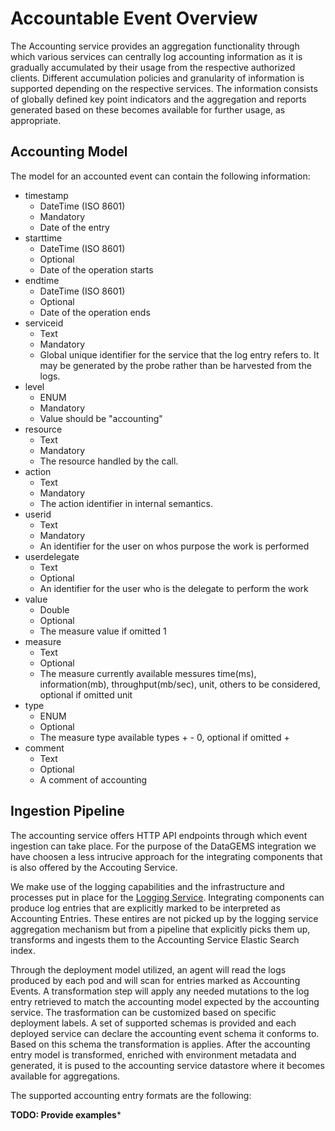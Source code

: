 # Accountable Event Overview

The Accounting service provides an aggregation functionality through which various services can centrally log accounting information as it is gradually accumulated by their usage from the respective authorized clients. Different accumulation policies and granularity of information is supported depending on the respective services. The information consists of globally defined key point indicators and the aggregation and reports generated based on these becomes available for further usage, as appropriate.

## Accounting Model

The model for an accounted event can contain the following information:

* timestamp 
    * DateTime (ISO 8601)
    * Mandatory
    * Date of the entry
* starttime 
    * DateTime (ISO 8601) 
    * Optional
    * Date of the operation starts
* endtime 
    * DateTime (ISO 8601) 
    * Optional 
    * Date of the operation ends
* serviceid 
    * Text 
    * Mandatory 
    * Global unique identifier for the service that the log entry refers to. It may be generated by the probe rather than be harvested from the logs.
* level 
    * ENUM 
    * Mandatory 
    * Value should be "accounting"
* resource 
    * Text 
    * Mandatory 
    * The resource handled by the call.
* action 
    * Text 
    * Mandatory 
    * The action identifier in internal semantics.
* userid 
    * Text 
    * Mandatory 
    * An identifier for the user on whos purpose the work is performed
* userdelegate 
    * Text 
    * Optional
    * An identifier for the user who is the delegate to perform the work
* value 
    * Double 
    * Optional
    * The measure value if omitted 1
* measure 
    * Text 
    * Optional
    * The measure currently available messures time(ms), information(mb), throughput(mb/sec), unit, others to be considered, optional if omitted unit
* type 
    * ENUM 
    * Optional
    * The measure type available types + - 0, optional if omitted +
* comment 
    * Text 
    * Optional
    * A comment of accounting

## Ingestion Pipeline

The accounting service offers HTTP API endpoints through which event ingestion can take place. For the purpose of the DataGEMS integration we have choosen a less intrucive approach for the integrating components that is also offered by the Accouting Service.

We make use of the logging capabilities and the infrastructure and processes put in place for the [Logging Service](https://datagems-eosc.github.io/dg-logging-service). Integrating components can produce log entries that are explicitly marked to be interpreted as Accounting Entries. These entires are not picked up by the logging service aggregation mechanism but from a pipeline that explicitly picks them up, transforms and ingests them to the Accounting Service Elastic Search index.

Through the deployment model utilized, an agent will read the logs produced by each pod and will scan for entries marked as Accounting Events. A transformation step will apply any needed mutations to the log entry retrieved to match the accounting model expected by the accounting service. The trasformation can be customized based on specific deployment labels. A set of supported schemas is provided and each deployed service can declare the accounting event schema it conforms to. Based on this schema the transformation is applies. After the accounting entry model is transformed, enriched with environment metadata and generated, it is pused to the accounting service datastore where it becomes available for aggregations.

The supported accounting entry formats are the following:

**TODO: Provide examples***

